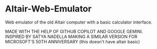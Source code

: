 # Altair-Web-Emulator
Web emulator of the old Altair computer with a basic calculator interface.

MADE WITH THE HELP OF GITHUB COPILOT AND GOOGLE GEMINI.
INSPIRED BY SATYA NADELLA MAKING A SIMILAR VERSION FOR MICROSOFT'S 50TH ANNIVERSARY (this doesn't have altair basic)
